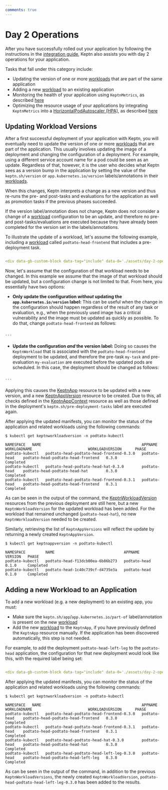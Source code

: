 ```yaml
---
comments: true
---
```


# Day 2 Operations

After you have successfully rolled out your application by following the instructions in the [integration guide](../guides/integrate.md), Keptn also assists you with day 2 operations for your application.

Tasks that fall under this category include:

* Updating the version of one or more [workloads](https://kubernetes.io/docs/concepts/workloads/) that are part of the same application
* Adding a new [workload](https://kubernetes.io/docs/concepts/workloads/) to an existing application
* Monitoring the health of your application using `KeptnMetrics`, as described [here](../guides/evaluatemetrics.md)
* Optimizing the resource usage of your applications by integrating `KeptnMetrics` into a [HorizontalPodAutoscaler (HPA)](https://kubernetes.io/docs/tasks/run-application/horizontal-pod-autoscale/), as described [here](hpa.md)

## Updating Workload Versions

After a first successful deployment of your application with Keptn, you will eventually need to update the version of one or more [workloads](https://kubernetes.io/docs/concepts/workloads/) that are part of the application. This usually involves updating the image of a deployment and changing the configuration of a deployment. For example, using a different service account name for a pod could be seen as an update. Regardless of that, however, it is the user who decides what Keptn sees as a version bump in the application by setting the value of the `keptn.sh/version` or `app.kubernetes.io/version` labels/annotations in their [workloads](https://kubernetes.io/docs/concepts/workloads/).

When this changes, Keptn interprets a change as a new version and thus re-runs the pre- and post-tasks and evaluations for the application as well as promotion tasks if the previous phases succeeded.

If the version label/annotation does not change, Keptn does not consider a change of a [workload](https://kubernetes.io/docs/concepts/workloads/) configuration to be an update, and therefore no pre- and post-tasks/evaluations are executed because they have already been completed for the version set in the labels/annotations.

To illustrate the update of a workload, let's assume the following example, including a [workload](https://kubernetes.io/docs/concepts/workloads/) called `podtato-head-frontend` that includes a pre-deployment task.

```yaml

<div data-gb-custom-block data-tag="include" data-0='./assets/day-2-operations/deployment-initial.yaml'></div>

```

Now, let's assume that the configuration of that workload needs to be changed. In this example we assume that the image of that workload should be updated, but a configuration change is not limited to that. From here, you essentially have two options:

*   **Only update the configuration **_**without**_** updating the `app.kubernetes.io/version` label:** This can be useful when the change in the configuration should happen regardless of the result of any task or evaluation, e.g., when the previously used image has a critical vulnerability and the image must be updated as quickly as possible. To do that, change `podtato-head-frontend` as follows:

    ```yaml
    ```

````
```
````

*   **Update the configuration **_**and**_** the version label:** Doing so causes the `KeptnWorkload` that is associated with the `podtato-head-frontend` deployment to be updated, and therefore the pre-task `my-task` and pre-evaluation `my-evaluation` are executed before the updated pods are scheduled. In this case, the deployment should be changed as follows:

    ```yaml
    ```

````
```
````

Applying this causes the [KeptnApp](../reference/crd-reference/app.md) resource to be updated with a new version, and a new [KeptnAppVersion](../reference/api-reference/lifecycle/v1/index.md#keptnappversion) resource to be created. Due to this, all checks defined in the [KeptnAppContext](../reference/api-reference/lifecycle/v1/index.md#keptnappcontext) resource as well as those defined in the deployment's `keptn.sh/pre-deployment-tasks` label are executed again.

After applying the updated manifests, you can monitor the status of the application and related workloads using the following commands:

```shell
$ kubectl get keptnworkloadversion -n podtato-kubectl

NAMESPACE   NAME                                             APPNAME         WORKLOADNAME                         WORKLOADVERSION      PHASE
podtato-kubectl   podtato-head-podtato-head-frontend-0.3.0   podtato-head    podtato-head-podtato-head-frontend   0.3.0                Completed
podtato-kubectl   podtato-head-podtato-head-hat-0.3.0        podtato-head    podtato-head-podtato-head-hat        0.3.0                Completed
podtato-kubectl   podtato-head-podtato-head-frontend-0.3.1   podtato-head    podtato-head-podtato-head-frontend   0.3.1                Completed
```

As can be seen in the output of the command, the [KeptnWorkloadVersion](../reference/api-reference/lifecycle/v1/index.md#keptnworkloadversion) resources from the previous deployment are still here, but a new `KeptnWorkloadVersion` for the updated workload has been added. For the workload that remained unchanged (`podtato-head-hat`), no new `KeptnWorkloadVersion` needed to be created.

Similarly, retrieving the list of `KeptnAppVersions` will reflect the update by returning a newly created `KeptnAppVersion`.

```shell
$ kubectl get keptnappversion -n podtato-kubectl

NAMESPACE         NAME                               APPNAME        VERSION   PHASE
podtato-kubectl   podtato-head-f13dcb00ea-6b86b273   podtato-head   0.1.0     Completed
podtato-kubectl   podtato-head-1c40c739cf-d4735e3a   podtato-head   0.1.0     Completed
```

## Adding a new Workload to an Application

To add a new workload (e.g. a new deployment) to an existing app, you must:

* Make sure the `keptn.sh/app`/`app.kubernetes.io/part-of` label/annotation is present on the new [workload](https://kubernetes.io/docs/concepts/workloads/)
* Add the new [workload](https://kubernetes.io/docs/concepts/workloads/) to the `KeptnApp`, if you have previously defined the `KeptnApp` resource manually. If the application has been discovered automatically, this step is not needed.

For example, to add the deployment `podtato-head-left-leg` to the `podtato-head` application, the configuration for that new deployment would look like this, with the required label being set:

```yaml

<div data-gb-custom-block data-tag="include" data-0='./assets/day-2-operations/new-deployment.yaml'></div>
```

After applying the updated manifests, you can monitor the status of the application and related workloads using the following commands:

```shell
$ kubectl get keptnworkloadversion -n podtato-kubectl

NAMESPACE   NAME                                             APPNAME         WORKLOADNAME                         WORKLOADVERSION      PHASE
podtato-kubectl   podtato-head-podtato-head-frontend-0.3.0   podtato-head    podtato-head-podtato-head-frontend   0.3.0                Completed
podtato-kubectl   podtato-head-podtato-head-frontend-0.3.1   podtato-head    podtato-head-podtato-head-frontend   0.3.1                Completed
podtato-kubectl   podtato-head-podtato-head-hat-0.3.0        podtato-head    podtato-head-podtato-head-hat        0.3.0                Completed
podtato-kubectl   podtato-head-podtato-head-left-leg-0.3.0   podtato-head    podtato-head-podtato-head-left-leg   0.3.0                Completed
```

As can be seen in the output of the command, in addition to the previous `KeptnWorkloadVersions`, the newly created `KeptnWorkloadVersion`, `podtato-head-podtato-head-left-leg-0.3.0` has been added to the results.
